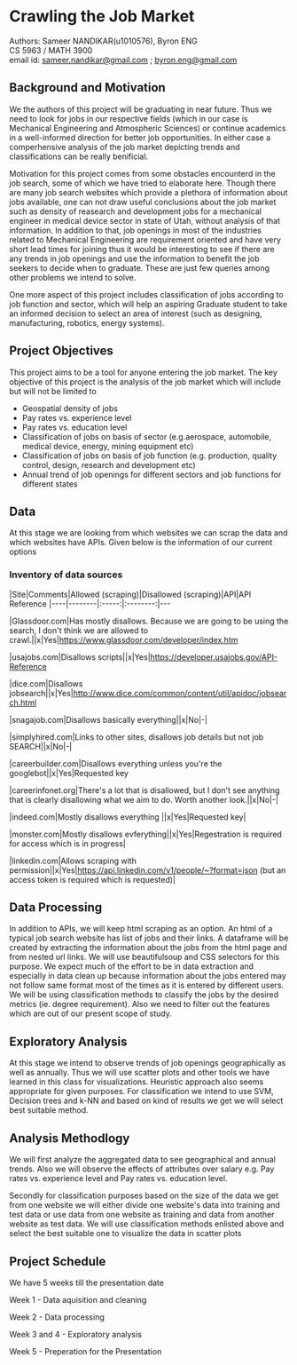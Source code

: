 # Crawling the Job Market
Authors: Sameer NANDIKAR(u1010576), Byron ENG <br>
CS 5963 / MATH 3900 <br>
email id: sameer.nandikar@gmail.com 
          ; byron.eng@gmail.com

## Background and Motivation
We the authors of this project will be graduating in near future. Thus we need to look for jobs in our respective fields (which in our case is Mechanical Engineering and Atmospheric Sciences) or continue academics in a well-informed direction for better job opportunities. In either case a comperhensive analysis of the job market depicting trends and classifications can be really benificial. 

Motivation for this project comes from some obstacles encounterd in the job search, some of which we have tried to elaborate here. Though there are many job search websites which provide a plethora of information about jobs available, one can not draw useful conclusions about the job market such as density of reasearch and development jobs for a mechanical engineer in medical device sector in state of Utah, without analysis of that information. In addition to that, job openings in most of the industries related to Mechanical Engineering are requirement oriented and have very short lead times for joining thus it would be interesting to see if there are any trends in job openings and use the information to benefit the job seekers to decide when to graduate. These are just few queries among other problems we intend to solve. 

One more aspect of this project includes classification of jobs according to job function and sector, which will help an aspiring Graduate student to take an informed decision to select an area of interest (such as designing, manufacturing, robotics, energy systems).  

## Project Objectives
This project aims to be a tool for anyone entering the job market. The key objective of this project is the analysis of the job market which will include but will not be limited to
- Geospatial density of jobs
- Pay rates vs. experience level
- Pay rates vs. education level
- Classification of jobs on basis of sector (e.g.aerospace, automobile, medical device, energy, mining equipment etc)
- Classification of jobs on basis of job function (e.g. production, quality control, design, research and development etc)
- Annual trend of job openings for different sectors and job functions for different states 

## Data

At this stage we are looking from which websites we can scrap the data and which websites have APIs. Given below is the information of our current options

### Inventory of data sources

|Site|Comments|Allowed (scraping)|Disallowed (scraping)|API|API Reference
|----|--------|:-----:|:--------:|---

|Glassdoor.com|Has mostly disallows. Because we are going to be using the search, I don't think we are allowed to crawl.||x|Yes|https://www.glassdoor.com/developer/index.htm

|usajobs.com|Disallows scripts||x|Yes|https://developer.usajobs.gov/API-Reference

|dice.com|Disallows jobsearch||x|Yes|http://www.dice.com/common/content/util/apidoc/jobsearch.html

|snagajob.com|Disallows basically everything||x|No|-|

|simplyhired.com|Links to other sites, disallows job details but not job SEARCH||x|No|-|

|careerbuilder.com|Disallows everything unless you're the googlebot||x|Yes|Requested key

|careerinfonet.org|There's a lot that is disallowed, but I don't see anything that is clearly disallowing what we aim to do. Worth another look.||x|No|-|

|indeed.com|Mostly disallows everything ||x|Yes|Requested key|

|monster.com|Mostly disallows evferything||x|Yes|Regestration is required for access which is in progress|

|linkedin.com|Allows scraping with permission||x|Yes|https://api.linkedin.com/v1/people/~?format=json (but an access token is required which is requested)|

## Data Processing 

In addition to APIs, we will keep html scraping as an option. An html of a typical job search website has list of jobs and their links. A dataframe will be created by extracting the information about the jobs from the html page and from nested url links. We will use beautifulsoup and CSS selectors for this purpose. We expect much of the effort to be in data extraction and especially in data clean up because information about the jobs entered may not follow same format most of the times as it is entered by different users. We will be using classification methods to classify the jobs by the desired metrics (ie. degree requirement). Also we need to filter out the features which are out of our present scope of study.

## Exploratory Analysis

At this stage we intend to observe trends of job openings geographically as well as annually. Thus we will use scatter plots and other tools we have learned in this class for visualizations. Heuristic approach also seems appropriate for given purposes. For classification we intend to use SVM, Decision trees and k-NN and based on kind of results we get we will select best suitable method. 

## Analysis Methodlogy

We will first analyze the aggregated data to see geographical and annual trends. Also we will observe the effects of attributes over salary e.g. Pay rates vs. experience level and Pay rates vs. education level. 

Secondly for classification purposes based on the size of the data we get from one website we will either divide one website's data into training and test data or use data from one website as training and data from another website as test data. We will use classification methods enlisted above and select the best suitable one to visualize the data in scatter plots

## Project Schedule

We have 5 weeks till the presentation date 

Week 1 - Data aquisition and cleaning

Week 2 - Data processing 

Week 3 and 4 - Exploratory analysis

Week 5 - Preperation for the Presentation
